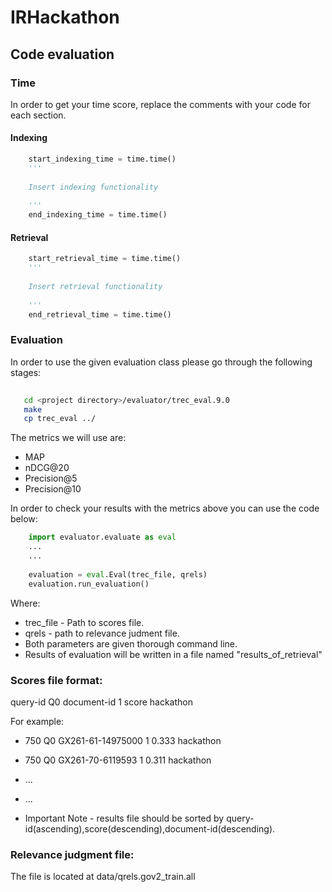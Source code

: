 # IRHackathon

## Code evaluation


### Time

In order to get your time score, replace the comments with your code for each section.

#### Indexing

```python
    start_indexing_time = time.time()
    '''
    
    Insert indexing functionality
    
    '''
    end_indexing_time = time.time()
```

#### Retrieval

```python
    start_retrieval_time = time.time()
    '''
    
    Insert retrieval functionality
    
    '''
    end_retrieval_time = time.time()
```



### Evaluation
In order to use the given evaluation class please go through the following stages:
```bash
   
   cd <project directory>/evaluator/trec_eval.9.0
   make
   cp trec_eval ../
```

The metrics we will use are: 

- MAP
- nDCG@20
- Precision@5
- Precision@10

In order to check your results with the metrics above you can use the code below: 


```python
    import evaluator.evaluate as eval
    ...
    ...
    
    evaluation = eval.Eval(trec_file, qrels)
    evaluation.run_evaluation()
```

Where:
- trec_file - Path to scores file.
- qrels - path to relevance judment file.
- Both parameters are given thorough command line.
- Results of evaluation will be written in a file named "results_of_retrieval"
### Scores file format:
query-id Q0 document-id 1 score hackathon

For example:
- 750 Q0 GX261-61-14975000 1 0.333 hackathon
- 750 Q0 GX261-70-6119593 1 0.311 hackathon
- ...
- ...

- Important Note - results file should be sorted by query-id(ascending),score(descending),document-id(descending).


### Relevance judgment file:
The file is located at data/qrels.gov2_train.all 

